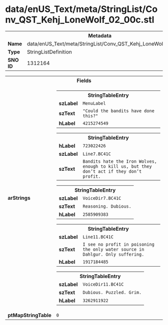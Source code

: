 <h1>data/enUS_Text/meta/StringList/Conv_QST_Kehj_LoneWolf_02_00c.stl</h1><table><tr><th colspan="100%">Metadata</th></tr><tr><td><b>Name</b></td><td>data/enUS_Text/meta/StringList/Conv_QST_Kehj_LoneWolf_02_00c.stl</td></tr><tr><td><b>Type</b></td><td>StringListDefinition</td></tr><tr><td><b>SNO ID</b></td><td>1312164</td></tr></table>

<table><tr><th colspan="100%">Fields</th></tr><tr><td><b>arStrings</b></td><td><table><tr><th colspan="100%">StringTableEntry</th></tr><tr><td><b>szLabel</b></td><td><code>MenuLabel</code></td></tr><tr><td><b>szText</b></td><td><code>"Could the bandits have done this?"</code></td></tr><tr><td><b>hLabel</b></td><td><code>4215274549</code></td></tr></table>


<table><tr><th colspan="100%">StringTableEntry</th></tr><tr><td><b>hLabel</b></td><td><code>723022426</code></td></tr><tr><td><b>szLabel</b></td><td><code>Line7.BC41C</code></td></tr><tr><td><b>szText</b></td><td><code>Bandits hate the Iron Wolves, enough to kill us, but they don’t act if they don’t profit.</code></td></tr></table>


<table><tr><th colspan="100%">StringTableEntry</th></tr><tr><td><b>szLabel</b></td><td><code>VoiceDir7.BC41C</code></td></tr><tr><td><b>szText</b></td><td><code>Reasoning. Dubious.</code></td></tr><tr><td><b>hLabel</b></td><td><code>2585909383</code></td></tr></table>


<table><tr><th colspan="100%">StringTableEntry</th></tr><tr><td><b>szLabel</b></td><td><code>Line11.BC41C</code></td></tr><tr><td><b>szText</b></td><td><code>I see no profit in poisoning the only water source in Dahlgur. Only suffering.</code></td></tr><tr><td><b>hLabel</b></td><td><code>1917184485</code></td></tr></table>


<table><tr><th colspan="100%">StringTableEntry</th></tr><tr><td><b>szLabel</b></td><td><code>VoiceDir11.BC41C</code></td></tr><tr><td><b>szText</b></td><td><code>Dubious. Puzzled. Grim.</code></td></tr><tr><td><b>hLabel</b></td><td><code>3262911922</code></td></tr></table>


</td></tr><tr><td><b>ptMapStringTable</b></td><td><code>0</code></td></tr></table>

